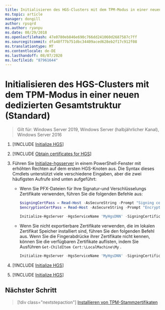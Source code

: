 ```yaml
---
title: Initialisieren des HGS-Clusters mit dem TPM-Modus in einer neuen dedizierten Gesamtstruktur (Standard)
ms.topic: article
manager: dongill
author: rpsqrd
ms.author: ryanpu
ms.date: 08/29/2018
ms.openlocfilehash: 47e0780eb846e690c766dd241060d2687587c7ff
ms.sourcegitcommit: dfa48f77b751dbc34409aced628eb2f17c912f08
ms.translationtype: MT
ms.contentlocale: de-DE
ms.lasthandoff: 08/07/2020
ms.locfileid: "87961644"
---
```

# <a name="initialize-the-hgs-cluster-using-tpm-mode-in-a-new-dedicated-forest-default"></a>Initialisieren des HGS-Clusters mit dem TPM-Modus in einer neuen dedizierten Gesamtstruktur (Standard)

>Gilt für: Windows Server 2019, Windows Server (halbjährlicher Kanal), Windows Server 2016

1.  [!INCLUDE [Initialize HGS](../../../includes/guarded-fabric-initialize-hgs-default-step-one.md)]

2.  [!INCLUDE [Obtain certificates for HGS](../../../includes/guarded-fabric-initialize-hgs-default-step-two.md)]

3.  Führen Sie [Initialize-hgsserver](https://technet.microsoft.com/library/mt652185.aspx) in einem PowerShell-Fenster mit erhöhten Rechten auf dem ersten HGS-Knoten aus. Die Syntax dieses Cmdlets unterstützt viele verschiedene Eingaben, aber die zwei häufigsten Aufrufe sind unten aufgeführt:

    -   Wenn Sie PFX-Dateien für Ihre Signatur-und Verschlüsselungs Zertifikate verwenden, führen Sie die folgenden Befehle aus:

        ```powershell
        $signingCertPass = Read-Host -AsSecureString -Prompt "Signing certificate password"
        $encryptionCertPass = Read-Host -AsSecureString -Prompt "Encryption certificate password"

        Initialize-HgsServer -HgsServiceName 'MyHgsDNN' -SigningCertificatePath '.\signCert.pfx' -SigningCertificatePassword $signingCertPass -EncryptionCertificatePath '.\encCert.pfx' -EncryptionCertificatePassword $encryptionCertPass -TrustTpm
        ```

    -   Wenn Sie nicht exportierbare Zertifikate verwenden, die im lokalen Zertifikat Speicher installiert sind, führen Sie den folgenden Befehl aus. Wenn Sie die Fingerabdrücke ihrer Zertifikate nicht kennen, können Sie die verfügbaren Zertifikate auflisten, indem Sie Ausführen `Get-ChildItem Cert:\LocalMachine\My` .

        ```powershell
        Initialize-HgsServer -HgsServiceName 'MyHgsDNN' -SigningCertificateThumbprint '1A2B3C4D5E6F...' -EncryptionCertificateThumbprint '0F9E8D7C6B5A...' -TrustTpm
        ```

4.  [!INCLUDE [Initialize HGS](../../../includes/guarded-fabric-initialize-hgs-default-step-four.md)]

5.  [!INCLUDE [Initialize HGS](../../../includes/guarded-fabric-initialize-hgs-default-step-five.md)]

## <a name="next-step"></a>Nächster Schritt

> [!div class="nextstepaction"]
> [Installieren von TPM-Stammzertifikaten](guarded-fabric-install-trusted-tpm-root-certificates.md)
